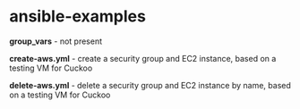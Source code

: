 # ansible-examples
**group_vars** - not present

**create-aws.yml** - create a security group and EC2 instance, based on a testing VM for Cuckoo

**delete-aws.yml** - delete a security group and EC2 instance by name, based on a testing VM for Cuckoo
